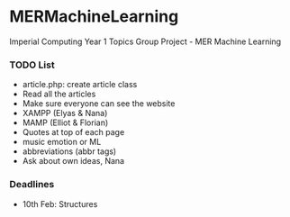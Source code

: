 # MERMachineLearning
Imperial Computing Year 1 Topics Group Project - MER Machine Learning

### TODO List
 - article.php: create article class
 - Read all the articles
 - Make sure everyone can see the website
  - XAMPP (Elyas &amp; Nana)
  - MAMP (Elliot &amp; Florian)
 - Quotes at top of each page
  - music emotion or ML
 - abbreviations (abbr tags)
- Ask about own ideas, Nana

### Deadlines
 - 10th Feb: Structures
